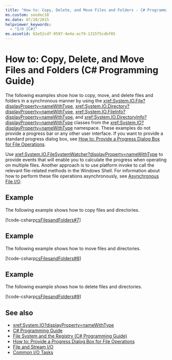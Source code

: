 ```yaml
---
title: "How to: Copy, Delete, and Move Files and Folders - C# Programming Guide"
ms.custom: seodec18
ms.date: 07/20/2015
helpviewer_keywords: 
  - "I/O [C#]"
ms.assetid: 62e52cd7-9597-4e4a-acf9-1315f5cdbf05
---
```

# How to: Copy, Delete, and Move Files and Folders (C# Programming Guide)
The following examples show how to copy, move, and delete files and folders in a synchronous manner by using the <xref:System.IO.File?displayProperty=nameWithType>, <xref:System.IO.Directory?displayProperty=nameWithType>, <xref:System.IO.FileInfo?displayProperty=nameWithType>, and <xref:System.IO.DirectoryInfo?displayProperty=nameWithType> classes from the <xref:System.IO?displayProperty=nameWithType> namespace. These examples do not provide a progress bar or any other user interface. If you want to provide a standard progress dialog box, see [How to: Provide a Progress Dialog Box for File Operations](how-to-provide-a-progress-dialog-box-for-file-operations.md).  
  
 Use <xref:System.IO.FileSystemWatcher?displayProperty=nameWithType> to provide events that will enable you to calculate the progress when operating on multiple files. Another approach is to use platform invoke to call the relevant file-related methods in the Windows Shell. For information about how to perform these file operations asynchronously, see [Asynchronous File I/O](../../../standard/io/asynchronous-file-i-o.md).  
  
## Example  
 The following example shows how to copy files and directories.  
  
 [!code-csharp[csFilesandFolders#7](~/samples/snippets/csharp/VS_Snippets_VBCSharp/csFilesAndFolders/CS/FileIteration.cs#7)]  
  
## Example  
 The following example shows how to move files and directories.  
  
 [!code-csharp[csFilesandFolders#8](~/samples/snippets/csharp/VS_Snippets_VBCSharp/csFilesAndFolders/CS/FileIteration.cs#8)]  
  
## Example  
 The following example shows how to delete files and directories.  
  
 [!code-csharp[csFilesandFolders#9](~/samples/snippets/csharp/VS_Snippets_VBCSharp/csFilesAndFolders/CS/FileIteration.cs#9)]  
  
## See also

- <xref:System.IO?displayProperty=nameWithType>
- [C# Programming Guide](../../../csharp/programming-guide/index.md)
- [File System and the Registry (C# Programming Guide)](index.md)
- [How to: Provide a Progress Dialog Box for File Operations](how-to-provide-a-progress-dialog-box-for-file-operations.md)
- [File and Stream I/O](../../../standard/io/index.md)
- [Common I/O Tasks](../../../standard/io/common-i-o-tasks.md)
